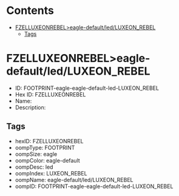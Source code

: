 



Contents
========

* [FZELLUXEONREBEL>eagle-default/led/LUXEON_REBEL](#fzelluxeonrebeleagle-defaultledluxeon_rebel)
	* [Tags](#tags)

# FZELLUXEONREBEL>eagle-default/led/LUXEON_REBEL

- ID: FOOTPRINT-eagle-eagle-default-led-LUXEON_REBEL
- Hex ID: FZELLUXEONREBEL
- Name: 
- Description: 

## Tags

- hexID: FZELLUXEONREBEL
- oompType: FOOTPRINT
- oompSize: eagle
- oompColor: eagle-default
- oompDesc: led
- oompIndex: LUXEON_REBEL
- oompName: eagle-default/led/LUXEON_REBEL
- oompID: FOOTPRINT-eagle-eagle-default-led-LUXEON_REBEL
